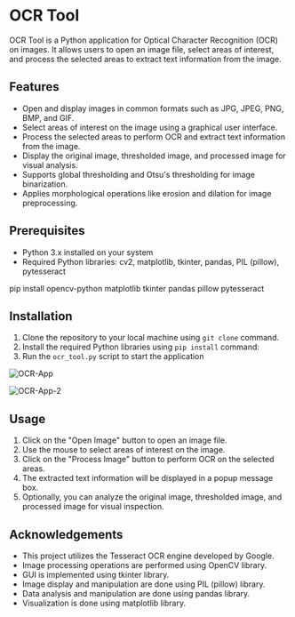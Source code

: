 # OCR Tool

OCR Tool is a Python application for Optical Character Recognition (OCR) on images. It allows users to open an image file, select areas of interest, and process the selected areas to extract text information from the image.

## Features

- Open and display images in common formats such as JPG, JPEG, PNG, BMP, and GIF.
- Select areas of interest on the image using a graphical user interface.
- Process the selected areas to perform OCR and extract text information from the image.
- Display the original image, thresholded image, and processed image for visual analysis.
- Supports global thresholding and Otsu's thresholding for image binarization.
- Applies morphological operations like erosion and dilation for image preprocessing.

## Prerequisites

- Python 3.x installed on your system
- Required Python libraries: cv2, matplotlib, tkinter, pandas, PIL (pillow), pytesseract

pip install opencv-python matplotlib tkinter pandas pillow pytesseract



## Installation

1. Clone the repository to your local machine using `git clone` command.
2. Install the required Python libraries using `pip install` command:
3. Run the `ocr_tool.py` script to start the application

![OCR-App](https://user-images.githubusercontent.com/128016488/232432891-92a2810c-e65a-4f66-95d1-bebf8caca067.png)

![OCR-App-2](https://user-images.githubusercontent.com/128016488/232432937-2d733648-a44d-49b8-8719-496a50c71ecc.png)


## Usage

1. Click on the "Open Image" button to open an image file.
2. Use the mouse to select areas of interest on the image.
3. Click on the "Process Image" button to perform OCR on the selected areas.
4. The extracted text information will be displayed in a popup message box.
5. Optionally, you can analyze the original image, thresholded image, and processed image for visual inspection.



## Acknowledgements

- This project utilizes the Tesseract OCR engine developed by Google.
- Image processing operations are performed using OpenCV library.
- GUI is implemented using tkinter library.
- Image display and manipulation are done using PIL (pillow) library.
- Data analysis and manipulation are done using pandas library.
- Visualization is done using matplotlib library.

